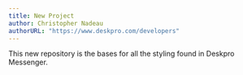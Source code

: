 ```yaml
---
title: New Project
author: Christopher Nadeau
authorURL: "https://www.deskpro.com/developers"
---
```


This new repository is the bases for all the styling found in Deskpro Messenger.
